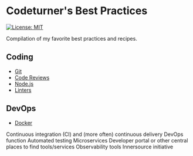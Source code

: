 # Codeturner's Best Practices

[![License: MIT](https://img.shields.io/badge/License-MIT-yellow.svg)](https://opensource.org/licenses/MIT)

Compilation of my favorite best practices and recipes.

## Coding

* [Git](git.md)
* [Code Reviews](code-reviews.md)
* [Node.js](node.md)
* [Linters](linters.md)

## DevOps

* [Docker](docker.md)

Continuous integration (CI) and (more often) continuous delivery
DevOps function
Automated testing
Microservices
Developer portal or other central places to find tools/services
Observability tools
Innersource initiative
